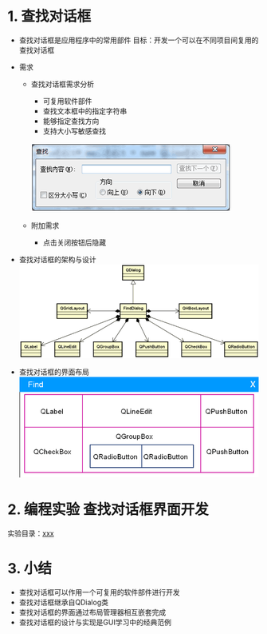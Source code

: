 # 1. 查找对话框
- 查找对话框是应用程序中的常用部件
    目标：开发一个可以在不同项目间复用的查找对话框

- 需求
    - 查找对话框需求分析
        - 可复用软件部件
        - 查找文本框中的指定字符串
        - 能够指定查找方向
        - 支持大小写敏感查找 

        ![](vx_images/045_1.png)

    - 附加需求
        - 点击关闭按钮后隐藏

- 查找对话框的架构与设计
    ![](vx_images/045_2.png)

- 查找对话框的界面布局
    ![](vx_images/045_3.png)

# 2. 编程实验 查找对话框界面开发
实验目录：[xxx](vx_attachments\xxx)

# 3. 小结
- 查找对话框可以作用一个可复用的软件部件进行开发
- 查找对话框继承自QDialog类
- 查找对话框的界面通过布局管理器相互嵌套完成
- 查找对话框的设计与实现是GUI学习中的经典范例
